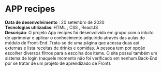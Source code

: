 # APP recipes
**Data de desenvolvimento** : 20 setembro de 2020 <br/>
**Tecnologias utilizadas**: HTML , CSS , ReactJS  <br/>
**Descrição**:  O projeto App recipes  foi desenvolvido em grupo com o intuito de aprimorar e aplicar o conhecimento adquirido através das aulas do módulo de Front-End .Trata-se de uma página que acessa duas api externas e lista receitas de drinks e comidas. A pessoa tem por opção escolher diversos filtros para a escolha 
dos items. O site possuí também um sistema de login (naquele momento não foi verificado em nenhum Back-End por se tratar de um projeto de aprendizado de Front).
